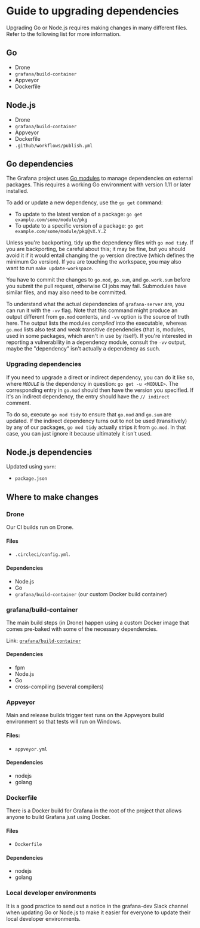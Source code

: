 # Guide to upgrading dependencies

Upgrading Go or Node.js requires making changes in many different files. Refer to the following list for more information.

## Go

- Drone
- `grafana/build-container`
- Appveyor
- Dockerfile

## Node.js

- Drone
- `grafana/build-container`
- Appveyor
- Dockerfile
- `.github/workflows/publish.yml`

## Go dependencies

The Grafana project uses [Go modules](https://golang.org/cmd/go/#hdr-Modules__module_versions__and_more) to manage dependencies on external packages. This requires a working Go environment with version 1.11 or later installed.

To add or update a new dependency, use the `go get` command:

  * To update to the latest version of a package: `go get example.com/some/module/pkg`
  * To update to a specific version of a package: `go get example.com/some/module/pkg@vX.Y.Z`

Unless you're backporting, tidy up the dependency files with `go mod tidy`.
If you are backporting, be careful about this; it may be fine, but you should avoid it if it would entail changing the `go` version directive (which defines the minimum Go version).
If you are touching the workspace, you may also want to run `make update-workspace`.

You have to commit the changes to `go.mod`, `go.sum`, and `go.work.sum` before you submit the pull request, otherwise CI jobs may fail.
Submodules have similar files, and may also need to be committed.

To understand what the actual dependencies of `grafana-server` are, you can run it with the `-vv` flag. Note that this command might produce an output different from `go.mod` contents, and `-vv` option is the source of truth here. The output lists the modules _compiled_ into the executable, whereas `go.mod` lists also test and weak transitive dependencies (that is, modules, used in some packages, which aren't in use by itself). If you're interested in reporting a vulnerability in a dependency module, consult the `-vv` output, maybe the "dependency" isn't actually a dependency as such.

### Upgrading dependencies

If you need to upgrade a direct or indirect dependency, you can do it like so, where _`MODULE`_ is the dependency in question: `go get -u <MODULE>`. The corresponding entry in `go.mod` should then have the version you specified. If it's an indirect dependency, the entry should have the `// indirect` comment.

To do so, execute `go mod tidy` to ensure that `go.mod` and `go.sum` are updated. If the indirect dependency turns out to not be used (transitively) by any of our packages, `go mod tidy` actually strips it from `go.mod`. In that case, you can just ignore it because ultimately it isn't used.

## Node.js dependencies

Updated using `yarn`:

- `package.json`

## Where to make changes

### Drone

Our CI builds run on Drone.

#### Files

- `.circleci/config.yml`.

#### Dependencies

- Node.js
- Go
- `grafana/build-container` (our custom Docker build container)

### grafana/build-container

The main build steps (in Drone) happen using a custom Docker image that comes pre-baked with some of the necessary dependencies.

Link: [`grafana/build-container`](https://github.com/grafana/grafana/tree/main/scripts/build/ci-build)

#### Dependencies

- fpm
- Node.js
- Go
- cross-compiling (several compilers)

### Appveyor

Main and release builds trigger test runs on the Appveyors build environment so that tests will run on Windows.

#### Files:

- `appveyor.yml`

#### Dependencies

- nodejs
- golang

### Dockerfile

There is a Docker build for Grafana in the root of the project that allows anyone to build Grafana just using Docker.

#### Files

- `Dockerfile`

#### Dependencies

- nodejs
- golang

### Local developer environments

It is a good practice to send out a notice in the grafana-dev Slack channel when updating Go or Node.js to make it easier for everyone to update their local developer environments.
